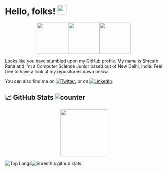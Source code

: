 # Hello, folks! <img src="https://raw.githubusercontent.com/MartinHeinz/MartinHeinz/master/wave.gif" width="30px">
<p align="center">
  <img src="https://i.giphy.com/media/LMt9638dO8dftAjtco/200.webp" width="100"><img src="https://i.giphy.com/media/KzJkzjggfGN5Py6nkT/200.webp" width="100"><img src="https://i.giphy.com/media/IdyAQJVN2kVPNUrojM/200.webp" width="100">
</p> 
Looks like you have stumbled upon my GitHub profile.  
My name is Shresth Rana and I'm a Computer Science Junior based out of New Delhi, India. Feel free to have a look at my repositories down below.  

You can also find me on [![Twitter][1.2]][1], or on [![LinkedIn][2.2]][2].

[1.2]: http://i.imgur.com/wWzX9uB.png (twitter icon without padding)
[2.2]: https://raw.githubusercontent.com/MartinHeinz/MartinHeinz/master/linkedin-3-16.png (LinkedIn icon without padding)
[1]: https://twitter.com/TheShresthRana
[2]: https://www.linkedin.com/in/shresthrana/

## :chart_with_upwards_trend: GitHub Stats ![counter](https://enpbwuuczaqrxu7.m.pipedream.net)
<p align="center">
 <img src="https://media.giphy.com/media/gj63CIa513BqQahEch/giphy.gif" width="150">
</p> 

![Top Langs](https://github-readme-stats.vercel.app/api/top-langs/?username=Nem3sisX&layout=compact&theme=radical)![Shresth's github stats](https://github-readme-stats.vercel.app/api?username=Nem3sisX&theme=radical&hide=issues)

